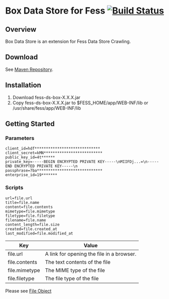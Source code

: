 Box Data Store for Fess [![Build Status](https://travis-ci.org/codelibs/fess-ds-box.svg?branch=master)](https://travis-ci.org/codelibs/fess-ds-box)
==========================

## Overview

Box Data Store is an extension for Fess Data Store Crawling.

## Download

See [Maven Repository](http://central.maven.org/maven2/org/codelibs/fess/fess-ds-box/).

## Installation

1. Download fess-ds-box-X.X.X.jar
2. Copy fess-ds-box-X.X.X.jar to $FESS\_HOME/app/WEB-INF/lib or /usr/share/fess/app/WEB-INF/lib

## Getting Started

### Parameters

```
client_id=hdf*****************************
client_secret=kMN**************************
public_key_id=4t******
private_key=-----BEGIN ENCRYPTED PRIVATE KEY-----\nMIIFDj...=\n-----END ENCRYPTED PRIVATE KEY-----\n
passphrase=7ba*****************************
enterprise_id=19*******
```

### Scripts

```
url=file.url
title=file.name
content=file.contents
mimetype=file.mimetype
filetype=file.filetype
filename=file.name
content_length=file.size
created=file.created_at
last_modified=file.modified_at
```

| Key | Value |
| --- | --- |
| file.url | A link for opening the file in a browser. |
| file.contents | The text contents of the file |
| file.mimetype | The MIME type of the file |
| file.filetype | The file type of the file |

Please see [File Object](https://developer.box.com/reference#file-object)